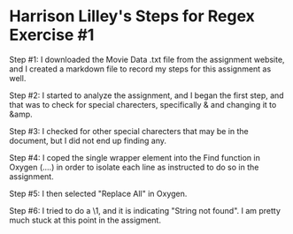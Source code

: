 # Harrison Lilley's Steps for Regex Exercise #1


Step #1: I downloaded the Movie Data .txt file from the assignment website, and I created a markdown file to record my steps for this assignment as well.

Step #2: I started to analyze the assignment, and I began the first step, and that was to check for special charecters, specifically & and changing it to &amp.

Step #3: I checked for other special charecters that may be in the document, but I did not end up finding any.

Step #4: I coped the single wrapper element into the Find function in Oxygen (<movie>....</movie>) in order to isolate each line as instructed to do so in the assignment.

Step #5: I then selected "Replace All" in Oxygen.

Step #6: I tried to do a \1, and it is indicating "String not found". I am pretty much stuck at this point in the assigment.